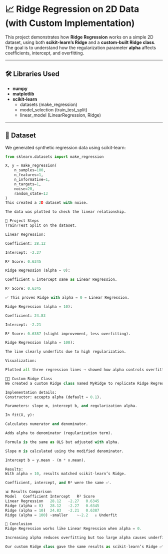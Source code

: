 # 📈 Ridge Regression on 2D Data (with Custom Implementation)

This project demonstrates how **Ridge Regression** works on a simple 2D dataset, using both **scikit-learn’s Ridge** and a **custom-built Ridge class**.  
The goal is to understand how the regularization parameter **alpha** affects coefficients, intercept, and overfitting.

---

## 🛠️ Libraries Used
- **numpy**  
- **matplotlib**  
- **scikit-learn**  
  - datasets (make_regression)  
  - model_selection (train_test_split)  
  - linear_model (LinearRegression, Ridge)  

---

## 📂 Dataset
We generated synthetic regression data using scikit-learn:  

```python
from sklearn.datasets import make_regression

X, y = make_regression(
    n_samples=100,
    n_features=1,
    n_informative=1,
    n_targets=1,
    noise=20,
    random_state=13
)
This created a 2D dataset with noise.

The data was plotted to check the linear relationship.

🔎 Project Steps
Train/Test Split on the dataset.

Linear Regression:

Coefficient: 28.12

Intercept: -2.27

R² Score: 0.6345

Ridge Regression (alpha = 0):

Coefficient & intercept same as Linear Regression.

R² Score: 0.6345

✅ This proves Ridge with alpha = 0 = Linear Regression.

Ridge Regression (alpha = 10):

Coefficient: 24.83

Intercept: -2.21

R² Score: 0.6387 (slight improvement, less overfitting).

Ridge Regression (alpha = 100):

The line clearly underfits due to high regularization.

Visualization:

Plotted all three regression lines → showed how alpha controls overfitting/underfitting.

🧑‍💻 Custom Ridge Class
We created a custom Ridge class named MyRidge to replicate Ridge Regression manually.

Implementation details:
Constructor: accepts alpha (default = 0.1).

Parameters: slope m, intercept b, and regularization alpha.

In fit(X, y):

Calculates numerator and denominator.

Adds alpha to denominator (regularization term).

Formula is the same as OLS but adjusted with alpha.

Slope m is calculated using the modified denominator.

Intercept b = y.mean - (m * x.mean).

Results:
With alpha = 10, results matched scikit-learn’s Ridge.

Coefficient, intercept, and R² were the same ✅.

📊 Results Comparison
Model	Coefficient	Intercept	R² Score
Linear Regression	28.12	-2.27	0.6345
Ridge (alpha = 0)	28.12	-2.27	0.6345
Ridge (alpha = 10)	24.83	-2.21	0.6387
Ridge (alpha = 100)	~smaller	~-2.2	↓ Underfit

🎯 Conclusion
Ridge Regression works like Linear Regression when alpha = 0.

Increasing alpha reduces overfitting but too large alpha causes underfitting.

Our custom Ridge class gave the same results as scikit-learn’s Ridge ✅.

